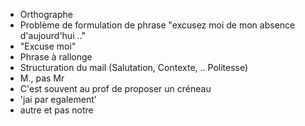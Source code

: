 - Orthographe
- Problème de formulation de phrase "excusez moi de mon absence d'aujourd'hui .."
- "Excuse moi"
- Phrase à rallonge
- Structuration du mail (Salutation, Contexte, .. Politesse)
- M., pas Mr
- C'est souvent au prof de proposer un créneau
- 'jai par egalement'
- autre et pas notre
